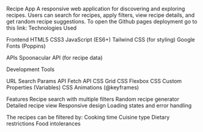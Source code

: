 Recipe App
A responsive web application for discovering and exploring recipes. Users can search for recipes, apply filters, view recipe details, and get random recipe suggestions.
To open the Github pages deployment go to this link: 
Technologies Used

Frontend
HTML5
CSS3
JavaScript (ES6+)
Tailwind CSS (for styling)
Google Fonts (Poppins)

APIs
Spoonacular API (for recipe data)

Development Tools

URL Search Params API
Fetch API
CSS Grid
CSS Flexbox
CSS Custom Properties (Variables)
CSS Animations (@keyframes)

Features
Recipe search with multiple filters
Random recipe generator
Detailed recipe view
Responsive design
Loading states and error handling

The recipes can be filtered by:
Cooking time
Cuisine type
Dietary restrictions
Food intolerances

